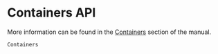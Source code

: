 # Containers API

More information can be found in the [Containers](@ref) section of the manual.

```@docs
Containers
```
